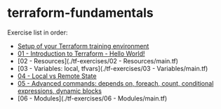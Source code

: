 # terraform-fundamentals

Exercise list in order:

* [Setup of your Terraform training environment](setup.md)
* [01 - Introduction to Terraform - Hello World!](https://github.com/eficode-academy/terraform-fundamentals/blob/noemi/test-exercises/tf-exercises/01%20-%20Hello%20World/README.md)
* [02 - Resources](./tf-exercises/02 - Resources/main.tf)
* [03 - Variables: local, tfvars](./tf-exercises/03 - Variables/main.tf)
* [04 - Local vs Remote State]()
* [05 - Advanced commands: depends on, foreach, count, conditional expressions, dynamic blocks]()
* [06 - Modules](./tf-exercises/06 - Modules/main.tf)
